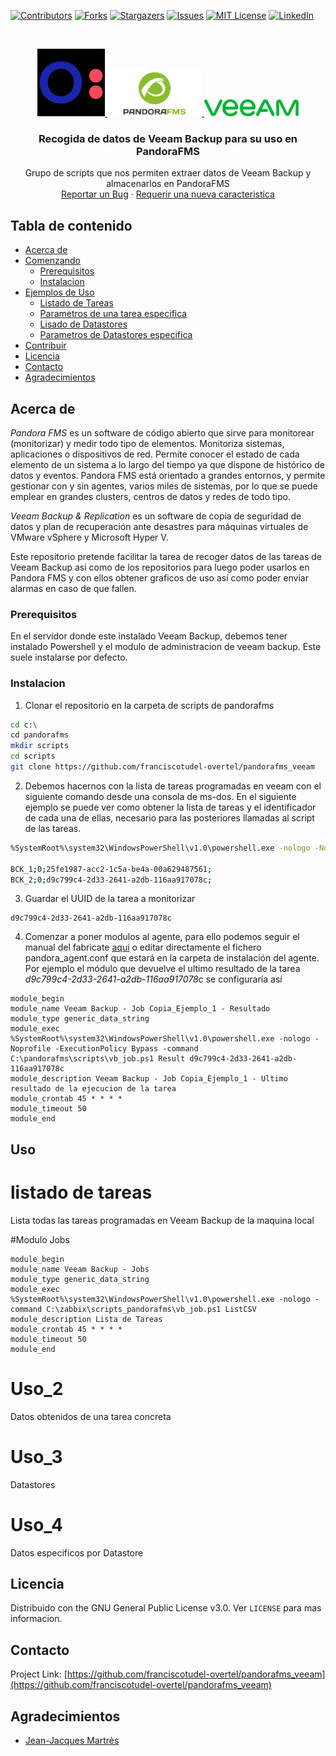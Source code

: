 <!--
*** Thanks for checking out this README Template. If you have a suggestion that would
*** make this better, please fork the repo and create a pull request or simply open
*** an issue with the tag "enhancement".
*** Thanks again! Now go create something AMAZING! :D
-->





<!-- PROJECT SHIELDS -->
<!--
*** I'm using markdown "reference style" links for readability.
*** Reference links are enclosed in brackets [ ] instead of parentheses ( ).
*** See the bottom of this document for the declaration of the reference variables
*** for contributors-url, forks-url, etc. This is an optional, concise syntax you may use.
*** https://www.markdownguide.org/basic-syntax/#reference-style-links
-->
[![Contributors][contributors-shield]][contributors-url]
[![Forks][forks-shield]][forks-url]
[![Stargazers][stars-shield]][stars-url]
[![Issues][issues-shield]][issues-url]
[![MIT License][license-shield]][license-url]
[![LinkedIn][linkedin-shield]][linkedin-url]



<!-- PROJECT LOGO -->
<br />
<p align="center">
  <a href="https://www.overtel.com">
    <img src="images/logo.png" alt="Logo Overtel" >
  </a>
  <a href="https://pandorafms.com/">
    <img src="images/pandorafms_logo.png" alt="Logo PandoraFMS" width="30%" height="30%">
  </a>
  <a href="https://www.veeam.com/es/vm-backup-recovery-replication-software.html">
    <img src="images/veeam_green_logo.svg" alt="Logo Veeam" width="30%" height="30%">
  </a>

  <h3 align="center">Recogida de datos de Veeam Backup para su uso en PandoraFMS</h3>

  <p align="center">
    Grupo de scripts que nos permiten extraer datos de Veeam Backup y almacenarlos en PandoraFMS
    <br />
    <a href="https://github.com/franciscotudel-overtel/pandorafms_veeam/issues">Reportar un Bug</a>
    ·
    <a href="https://github.com/franciscotudel-overtel/pandorafms_veeam/issues">Requerir una nueva caracteristica</a>
  </p>
</p>



<!-- TABLE OF CONTENTS -->
## Tabla de contenido

* [Acerca de](#Acerca)
* [Comenzando](#Comenzando)
  * [Prerequisitos](#Prerequisitos)
  * [Instalacion](#Instalacion)
* [Ejemplos de Uso](#uso)
  * [Listado de Tareas](#listado-de-tareas)
  * [Parametros de una tarea especifica](#uso_2)
  * [Lisado de Datastores](#uso_3)
  * [Parametros de Datastores especifica](#uso_4)
* [Contribuir](#contribuir)
* [Licencia](#licencia)
* [Contacto](#contacto)
* [Agradecimientos](#agradecimientos)



<!-- Sobre el proyecto -->
## Acerca de

*Pandora FMS* es un software de código abierto que sirve para monitorear (monitorizar) y medir todo tipo de elementos. Monitoriza sistemas, aplicaciones o dispositivos de red. Permite conocer el estado de cada elemento de un sistema a lo largo del tiempo ya que dispone de histórico de datos y eventos. Pandora FMS está orientado a grandes entornos, y permite gestionar con y sin agentes, varios miles de sistemas, por lo que se puede emplear en grandes clusters, centros de datos y redes de todo tipo.

*Veeam Backup & Replication* es un software de copia de seguridad de datos y plan de recuperación ante desastres para máquinas virtuales de VMware vSphere y Microsoft Hyper V.

Este repositorio pretende facilitar la tarea de recoger datos de las tareas de Veeam Backup asi como de los repositorios para luego poder usarlos en Pandora FMS y con ellos obtener graficos de uso así como poder enviar alarmas en caso de que fallen.


<!-- COMENZANDO -->


### Prerequisitos

En el servidor donde este instalado Veeam Backup, debemos tener instalado Powershell y el modulo de administracion de veeam backup. Este suele instalarse por defecto.


### Instalacion

1. Clonar el repositorio en la carpeta de scripts de pandorafms
```sh
cd c:\
cd pandorafms
mkdir scripts
cd scripts
git clone https://github.com/franciscotudel-overtel/pandorafms_veeam
```
2. Debemos hacernos con la lista de tareas programadas en veeam con el siguiente comando desde una consola de ms-dos. En el siguiente ejemplo se puede ver como obtener la lista de tareas y el identificador de cada una de ellas, necesario para las posteriores llamadas al script de las tareas.
```sh
%SystemRoot%\system32\WindowsPowerShell\v1.0\powershell.exe -nologo -Noprofile -ExecutionPolicy Bypass -command C:\pandorafms\scripts\vb_job.ps1 ListCSV

BCK_1;0;25fe1987-acc2-1c5a-be4a-00a629487561;
BCK_2;0;d9c799c4-2d33-2641-a2db-116aa917078c;
```
3. Guardar el UUID de la tarea a monitorizar
```JS
d9c799c4-2d33-2641-a2db-116aa917078c
```

4. Comenzar a poner modulos al agente, para ello podemos seguir el manual del fabricate [aqui](https://pandorafms.com/docs/index.php?title=Pandora:Documentation_es:Configuracion_Agentes) o editar directamente el fichero pandora_agent.conf que estará en la carpeta de instalación del agente. Por ejemplo el módulo que devuelve el ultimo resultado de la tarea *d9c799c4-2d33-2641-a2db-116aa917078c* se configuraría así
```
module_begin
module_name Veeam Backup - Job Copia_Ejemplo_1 - Resultado
module_type generic_data_string
module_exec %SystemRoot%\system32\WindowsPowerShell\v1.0\powershell.exe -nologo -Noprofile -ExecutionPolicy Bypass -command C:\pandorafms\scripts\vb_job.ps1 Result d9c799c4-2d33-2641-a2db-116aa917078c
module_description Veeam Backup - Job Copia_Ejemplo_1 - Ultimo resultado de la ejecucion de la tarea
module_crontab 45 * * * *
module_timeout 50
module_end
```


<!-- USAGE EXAMPLES -->
## Uso

# listado de tareas
Lista todas las tareas programadas en Veeam Backup de la maquina local

#Modulo Jobs
```
module_begin
module_name Veeam Backup - Jobs
module_type generic_data_string
module_exec %SystemRoot%\system32\WindowsPowerShell\v1.0\powershell.exe -nologo -command C:\zabbix\scripts_pandorafms\vb_job.ps1 ListCSV
module_description Lista de Tareas
module_crontab 45 * * * *
module_timeout 50
module_end
```
# Uso_2
Datos obtenidos de una tarea concreta

# Uso_3
Datastores

# Uso_4
Datos especificos por Datastore

<!-- LICENCIA -->
## Licencia

Distribuido con the GNU General Public License v3.0. Ver `LICENSE` para mas informacion.



<!-- CONTACTO -->
## Contacto

Project Link: [https://github.com/franciscotudel-overtel/pandorafms_veeam](https://github.com/franciscotudel-overtel/pandorafms_veeam)



<!-- AGRADECIMIENTOS -->
## Agradecimientos
* [Jean-Jacques Martrès](https://github.com/jjmartres)



<!-- MARKDOWN LINKS & IMAGES -->
<!-- https://www.markdownguide.org/basic-syntax/#reference-style-links -->
[contributors-shield]: https://img.shields.io/github/contributors/franciscotudel-overtel/pandorafms_veeam.svg?style=flat-square
[contributors-url]: https://github.com/franciscotudel-overtel/pandorafms_veeam/graphs/contributors
[forks-shield]: https://img.shields.io/github/forks/francisco-tudel-escalona-44076069/pandorafms_veeam.svg?style=flat-square
[forks-url]: https://github.com/franciscotudel-overtel/pandorafms_veeam/network/members
[stars-shield]: https://img.shields.io/github/stars/francisco-tudel-escalona-44076069/pandorafms_veeam.svg?style=flat-square
[stars-url]: https://github.com/franciscotudel-overtel/pandorafms_veeam/stargazers
[issues-shield]: https://img.shields.io/github/issues/francisco-tudel-escalona-44076069/pandorafms_veeam.svg?style=flat-square
[issues-url]: https://github.com/franciscotudel-overtel/pandorafms_veeam/issues
[license-shield]: https://img.shields.io/github/license/francisco-tudel-escalona-44076069/pandorafms_veeam.svg?style=flat-square
[license-url]: https://github.com/franciscotudel-overtel/pandorafms_veeam/blob/main/LICENSE
[linkedin-shield]: https://img.shields.io/badge/-LinkedIn-black.svg?style=flat-square&logo=linkedin&colorB=555
[linkedin-url]: https://linkedin.com/in/francisco-tudel-escalona-44076069

